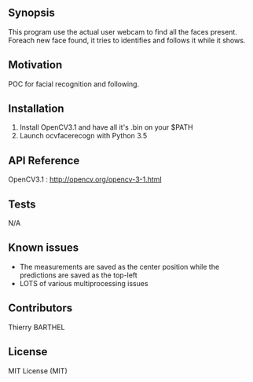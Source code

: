 ## Synopsis

This program use the actual user webcam to find all the faces present.
Foreach new face found, it tries to identifies and follows it while it shows.

## Motivation

POC for facial recognition and following.

## Installation

1. Install OpenCV3.1 and have all it's .bin on your $PATH
2. Launch ocvfacerecogn with Python 3.5

## API Reference

OpenCV3.1 : http://opencv.org/opencv-3-1.html

## Tests

N/A

## Known issues

- The measurements are saved as the center position while the predictions are saved as the top-left
- LOTS of various multiprocessing issues

## Contributors

Thierry BARTHEL

## License

MIT License (MIT)